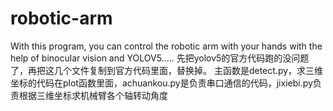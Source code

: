 # robotic-arm
With this program, you can control the robotic arm with your hands with the help of binocular vision and YOLOV5.....
先把yolov5的官方代码跑的没问题了，再把这几个文件复制到官方代码里面，替换掉。
主函数是detect.py，求三维坐标的代码在plot函数里面，achuankou.py是负责串口通信的代码，jixiebi.py负责根据三维坐标求机械臂各个轴转动角度
